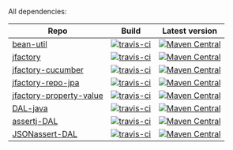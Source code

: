 All dependencies:


Repo | Build | Latest version
---  | ---   | ---
[bean-util](https://github.com/leeonky/bean-util) | [![travis-ci](https://travis-ci.com/leeonky/bean-util.svg?branch=master)](https://travis-ci.com/github/leeonky/bean-util) | [![Maven Central](https://img.shields.io/maven-central/v/com.github.leeonky/bean-util.svg)](https://search.maven.org/artifact/com.github.leeonky/bean-util)
[jfactory](https://github.com/leeonky/jfactory) | [![travis-ci](https://travis-ci.com/leeonky/jfactory.svg?branch=master)](https://travis-ci.com/github/leeonky/jfactory) | [![Maven Central](https://img.shields.io/maven-central/v/com.github.leeonky/jfactory.svg)](https://maven-badges.herokuapp.com/maven-central/com.github.leeonky/jfactory)
[jfactory-cucumber](https://github.com/leeonky/jfactory-cucumber) | [![travis-ci](https://travis-ci.com/leeonky/jfactory-cucumber.svg?branch=master)](https://travis-ci.com/github/leeonky/jfactory-cucumber) | [![Maven Central](https://img.shields.io/maven-central/v/com.github.leeonky/jfactory-cucumber.svg)](https://maven-badges.herokuapp.com/maven-central/com.github.leeonky/jfactory-cucumber)
[jfactory-repo-jpa](https://github.com/leeonky/jfactory-repo-jpa) | [![travis-ci](https://travis-ci.com/leeonky/jfactory-repo-jpa.svg?branch=master)](https://travis-ci.com/github/leeonky/jfactory-repo-jpa) | [![Maven Central](https://img.shields.io/maven-central/v/com.github.leeonky/jfactory-repo-jpa.svg)](https://maven-badges.herokuapp.com/maven-central/com.github.leeonky/jfactory-repo-jpa)
[jfactory-property-value](https://github.com/leeonky/jfactory-property-value) | [![travis-ci](https://app.travis-ci.com/leeonky/jfactory-property-value.svg?branch=main)](https://travis-ci.com/github/leeonky/jfactory-property-value) |[![Maven Central](https://img.shields.io/maven-central/v/com.github.leeonky/jfactory-property-value.svg)](https://maven-badges.herokuapp.com/maven-central/com.github.leeonky/jfactory-property-value) 
[DAL-java](https://github.com/leeonky/DAL-java) | [![travis-ci](https://travis-ci.com/leeonky/DAL-java.svg?branch=master)](https://travis-ci.com/github/leeonky/DAL-java) | [![Maven Central](https://img.shields.io/maven-central/v/com.github.leeonky/DAL-java.svg)](https://search.maven.org/artifact/com.github.leeonky/DAL-java)
[assertj-DAL](https://github.com/leeonky/assertj-DAL) | [![travis-ci](https://app.travis-ci.com/leeonky/assertj-DAL.svg?branch=main)](https://travis-ci.com/github/leeonky/assertj-DAL) | [![Maven Central](https://img.shields.io/maven-central/v/com.github.leeonky/assertj-DAL.svg)](https://search.maven.org/artifact/com.github.leeonky/assertj-DAL)
[JSONassert-DAL](https://github.com/leeonky/JSONassert-DAL) | [![travis-ci](https://app.travis-ci.com/leeonky/JSONassert-DAL.svg?branch=main)](https://travis-ci.com/github/leeonky/JSONassert-DAL) | [![Maven Central](https://img.shields.io/maven-central/v/com.github.leeonky/JSONassert-DAL.svg)](https://search.maven.org/artifact/com.github.leeonky/JSONassert-DAL)


